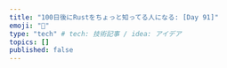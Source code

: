 ```yaml
---
title: "100日後にRustをちょっと知ってる人になる: [Day 91]"
emoji: "🦀"
type: "tech" # tech: 技術記事 / idea: アイデア
topics: []
published: false
---
```

